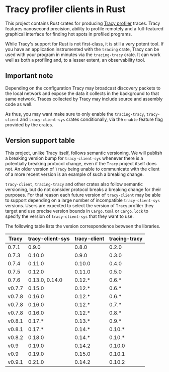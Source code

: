 # Tracy profiler clients in Rust

This project contains Rust crates for producing [Tracy profiler](https://github.com/wolfpld/tracy)
traces. Tracy features nanosecond precision, ability to profile remotely and a full-featured
graphical interface for finding hot spots in profiled programs.

While Tracy's support for Rust is not first-class, it is still a very potent tool. If you have an
application instrumented with the `tracing` crate, Tracy can be used with your program in minutes
via the `tracing-tracy` crate. It can work well as both a profiling and, to a lesser extent,
an observability tool.

## Important note

Depending on the configuration Tracy may broadcast discovery packets to the local network and
expose the data it collects in the background to that same network. Traces collected by Tracy
may include source and assembly code as well.

As thus, you may want make sure to only enable the `tracing-tracy`, `tracy-client` and
`tracy-client-sys` crates conditionally, via the `enable` feature flag provided by the crates.

## Version support table

This project, unlike Tracy itself, follows semantic versioning. We will publish a breaking version
bump for `tracy-client-sys` whenever there is a potentially breaking protocol change, even if the
`Tracy` project itself does not. An older version of `Tracy` being unable to communicate with the
client of a more recent version is an example of such a breaking change.

`tracy-client`, `tracing-tracy` and other crates also follow semantic versioning, but do not
consider protocol breaks a breaking change for their purposes. For that reason each future version
of `tracy-client` may be able to support depending on a large number of incompatible
`tracy-client-sys` versions. Users are expected to select the version of `Tracy` profiler they
target and use precise version bounds in `Cargo.toml` or `Cargo.lock` to specify the version of
`tracy-client-sys` that they want to use.

The following table lists the version correspondence between the libraries.

| Tracy | tracy-client-sys | tracy-client | tracing-tracy |
| ----- | ---------------- | ------------ | ------------- |
| 0.7.1 | 0.9.0            | 0.8.0        | 0.2.0         |
| 0.7.3 | 0.10.0           | 0.9.0        | 0.3.0         |
| 0.7.4 | 0.11.0           | 0.10.0       | 0.4.0         |
| 0.7.5 | 0.12.0           | 0.11.0       | 0.5.0         |
| 0.7.6 | 0.13.0, 0.14.0   | 0.12.*       | 0.6.*         |
| v0.7.7 | 0.15.0          | 0.12.*       | 0.6.*         |
| v0.7.8 | 0.16.0          | 0.12.*       | 0.6.*         |
| v0.7.8 | 0.16.0          | 0.12.*       | 0.7.*         |
| v0.7.8 | 0.16.0          | 0.12.*       | 0.8.*         |
| v0.8.1 | 0.17.*          | 0.13.*       | 0.9.*         |
| v0.8.1 | 0.17.*          | 0.14.*       | 0.10.*        |
| v0.8.2 | 0.18.0          | 0.14.*       | 0.10.*        |
| v0.9   | 0.19.0          | 0.14.2       | 0.10.0        |
| v0.9   | 0.19.0          | 0.15.0       | 0.10.1        |
| v0.9.1 | 0.21.0          | 0.14.2       | 0.10.2        |
<!-- AUTO-UPDATE -->
